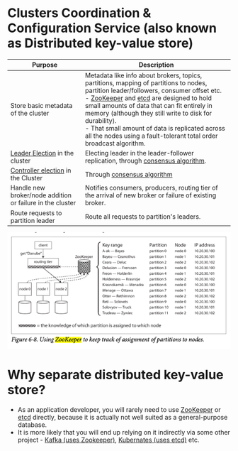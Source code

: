 # Clusters Coordination & Configuration Service (also known as Distributed key-value store)

| Purpose                                                                                                       | Description                                                                                                                                                                                                                                                                                                                                                                                                                                                |
|---------------------------------------------------------------------------------------------------------------|------------------------------------------------------------------------------------------------------------------------------------------------------------------------------------------------------------------------------------------------------------------------------------------------------------------------------------------------------------------------------------------------------------------------------------------------------------|
| Store basic metadata of the cluster                                                                           | Metadata like info about brokers, topics, partitions, mapping of partitions to nodes, partition leader/followers, consumer offset etc.<br/>- [ZooKeeper](ApacheZookeeper.md) and [etcd](etcd.md) are designed to hold small amounts of data that can fit entirely in memory (although they still write to disk for durability).<br/>- That small amount of data is replicated across all the nodes using a fault-tolerant total order broadcast algorithm. |
| [Leader Election](../6_DatabaseServices/Glossaries/Consistency&Replication/Replication.md) in the cluster | Electing leader in the leader-follower replication, through [consensus algorithm](https://www.techtarget.com/whatis/definition/consensus-algorithm).                                                                                                                                                                                                                                                                                                       |
| [Controller election](ControllerNode.md) in the Cluster                                                       | Through [consensus algorithm](https://www.techtarget.com/whatis/definition/consensus-algorithm)                                                                                                                                                                                                                                                                                                                                                            |
| Handle new broker/node addition or failure in the cluster                                                     | Notifies consumers, producers, routing tier of the arrival of new broker or failure of existing broker.                                                                                                                                                                                                                                                                                                                                                    |
| Route requests to partition leader                                                                            | Route all requests to partition's leaders.                                                                                                                                                                                                                                                                                                                                                                                                                 |

![img.png](assets/zookeeper_cluster_meta_data.png)

# Why separate distributed key-value store?
- As an application developer, you will rarely need to use [ZooKeeper](ApacheZookeeper.md) or [etcd](etcd.md) directly, because it is actually not well suited as a general-purpose database.
- It is more likely that you will end up relying on it indirectly via some other project - [Kafka (uses Zookeeper)](../7_MessageBrokers/Kafka/Readme.md), [Kubernates (uses etcd)](../9_ContainerOrchestrationServices/Kubernates.md) etc.